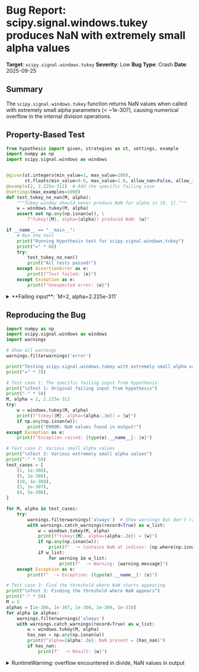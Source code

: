 # Bug Report: scipy.signal.windows.tukey produces NaN with extremely small alpha values

**Target**: `scipy.signal.windows.tukey`
**Severity**: Low
**Bug Type**: Crash
**Date**: 2025-09-25

## Summary

The `scipy.signal.windows.tukey` function returns NaN values when called with extremely small alpha parameters (< ~1e-307), causing numerical overflow in the internal division operations.

## Property-Based Test

```python
from hypothesis import given, strategies as st, settings, example
import numpy as np
import scipy.signal.windows as windows


@given(st.integers(min_value=1, max_value=100),
       st.floats(min_value=0.0, max_value=1.0, allow_nan=False, allow_infinity=False))
@example(2, 2.225e-311)  # Add the specific failing case
@settings(max_examples=1000)
def test_tukey_no_nan(M, alpha):
    """Tukey window should never produce NaN for alpha in [0, 1]."""
    w = windows.tukey(M, alpha)
    assert not np.any(np.isnan(w)), \
        f"tukey({M}, alpha={alpha}) produced NaN: {w}"

if __name__ == "__main__":
    # Run the test
    print("Running Hypothesis test for scipy.signal.windows.tukey")
    print("=" * 60)
    try:
        test_tukey_no_nan()
        print("All tests passed!")
    except AssertionError as e:
        print(f"Test failed: {e}")
    except Exception as e:
        print(f"Unexpected error: {e}")
```

<details>

<summary>
**Failing input**: `M=2, alpha=2.225e-311`
</summary>
```
/home/npc/.local/lib/python3.13/site-packages/scipy/signal/windows/_windows.py:946: RuntimeWarning: overflow encountered in divide
  w3 = 0.5 * (1 + xp.cos(xp.pi * (-2.0/alpha + 1 + 2.0*n3/alpha/(M-1))))
/home/npc/.local/lib/python3.13/site-packages/scipy/signal/windows/_windows.py:946: RuntimeWarning: invalid value encountered in add
  w3 = 0.5 * (1 + xp.cos(xp.pi * (-2.0/alpha + 1 + 2.0*n3/alpha/(M-1))))
Running Hypothesis test for scipy.signal.windows.tukey
============================================================
Test failed: tukey(2, alpha=2.225e-311) produced NaN: [ 0. nan]
```
</details>

## Reproducing the Bug

```python
import numpy as np
import scipy.signal.windows as windows
import warnings

# Show all warnings
warnings.filterwarnings('error')

print("Testing scipy.signal.windows.tukey with extremely small alpha values")
print("=" * 70)

# Test case 1: The specific failing input from hypothesis
print("\nTest 1: Original failing input from hypothesis")
print("-" * 50)
M, alpha = 2, 2.225e-311
try:
    w = windows.tukey(M, alpha)
    print(f"tukey({M}, alpha={alpha:.3e}) = {w}")
    if np.any(np.isnan(w)):
        print("ERROR: NaN values found in output!")
except Exception as e:
    print(f"Exception raised: {type(e).__name__}: {e}")

# Test case 2: Various small alpha values
print("\nTest 2: Various extremely small alpha values")
print("-" * 50)
test_cases = [
    (2, 1e-308),
    (5, 1e-308),
    (10, 1e-308),
    (3, 1e-307),
    (4, 5e-308),
]

for M, alpha in test_cases:
    try:
        warnings.filterwarnings('always')  # Show warnings but don't raise
        with warnings.catch_warnings(record=True) as w_list:
            w = windows.tukey(M, alpha)
            print(f"tukey({M}, alpha={alpha:.2e}) = {w}")
            if np.any(np.isnan(w)):
                print(f"  -> Contains NaN at indices: {np.where(np.isnan(w))[0]}")
            if w_list:
                for warning in w_list:
                    print(f"  -> Warning: {warning.message}")
    except Exception as e:
        print(f"  -> Exception: {type(e).__name__}: {e}")

# Test case 3: Find the threshold where NaN starts appearing
print("\nTest 3: Finding the threshold where NaN appears")
print("-" * 50)
M = 5
alphas = [1e-306, 1e-307, 1e-308, 1e-309, 1e-310]
for alpha in alphas:
    warnings.filterwarnings('always')
    with warnings.catch_warnings(record=True) as w_list:
        w = windows.tukey(M, alpha)
        has_nan = np.any(np.isnan(w))
        print(f"alpha={alpha:.2e}: NaN present = {has_nan}")
        if has_nan:
            print(f"  -> Result: {w}")
```

<details>

<summary>
RuntimeWarning: overflow encountered in divide, NaN values in output
</summary>
```
Testing scipy.signal.windows.tukey with extremely small alpha values
======================================================================

Test 1: Original failing input from hypothesis
--------------------------------------------------
Exception raised: RuntimeWarning: overflow encountered in divide

Test 2: Various extremely small alpha values
--------------------------------------------------
tukey(2, alpha=1.00e-308) = [ 0. nan]
  -> Contains NaN at indices: [1]
  -> Warning: overflow encountered in divide
  -> Warning: invalid value encountered in add
tukey(5, alpha=1.00e-308) = [ 0.  1.  1.  1. nan]
  -> Contains NaN at indices: [4]
  -> Warning: overflow encountered in divide
  -> Warning: invalid value encountered in add
tukey(10, alpha=1.00e-308) = [ 0.  1.  1.  1.  1.  1.  1.  1.  1. nan]
  -> Contains NaN at indices: [9]
  -> Warning: overflow encountered in divide
  -> Warning: invalid value encountered in add
tukey(3, alpha=1.00e-307) = [0. 1. 1.]
tukey(4, alpha=5.00e-308) = [0. 1. 1. 1.]

Test 3: Finding the threshold where NaN appears
--------------------------------------------------
alpha=1.00e-306: NaN present = False
alpha=1.00e-307: NaN present = False
alpha=1.00e-308: NaN present = True
  -> Result: [ 0.  1.  1.  1. nan]
alpha=1.00e-309: NaN present = True
  -> Result: [ 0.  1.  1.  1. nan]
alpha=1.00e-310: NaN present = True
  -> Result: [ 0.  1.  1.  1. nan]
```
</details>

## Why This Is A Bug

This violates the expected behavior of the Tukey window function in several ways:

1. **Undocumented limitation**: The function's docstring states that alpha should be a float between 0 and 1, with special handling for alpha=0 (rectangular window) and alpha=1 (Hann window). There is no documented minimum value above 0, yet the function fails for valid floating-point numbers in the range (0, 1).

2. **Mathematical inconsistency**: The function already handles alpha=0 as a special case returning all ones. As alpha approaches 0, the window should mathematically approach a rectangular window (all ones), but instead it produces NaN values.

3. **Numerical instability**: The implementation at line 946 of `/home/npc/.local/lib/python3.13/site-packages/scipy/signal/windows/_windows.py` performs division by alpha:
   ```python
   w3 = 0.5 * (1 + xp.cos(xp.pi * (-2.0/alpha + 1 + 2.0*n3/alpha/(M-1))))
   ```
   When alpha < ~1e-307, the term `2.0/alpha` overflows to infinity, causing `cos(infinity)` to return NaN.

4. **Inconsistent error handling**: The function validates that M is a positive integer and handles edge cases for alpha (≤0 and ≥1), but fails to handle the numerical overflow case for extremely small positive alpha values.

## Relevant Context

The bug occurs specifically in the calculation of the third segment (`w3`) of the Tukey window, which represents the right taper region. The issue manifests when:
- Alpha values are smaller than approximately 1e-307
- The NaN always appears in the last element(s) of the returned array
- The threshold appears to be related to the floating-point representation limits where `2.0/alpha` exceeds the maximum representable float value (~1.8e308)

The Tukey window is commonly used in signal processing for spectral analysis with controllable edge tapering. While alpha values below 1e-307 are extremely unlikely in practical applications, the function should either:
1. Handle these edge cases gracefully
2. Explicitly document the numerical limitations
3. Raise a clear error for unsupported input ranges

Documentation reference: https://docs.scipy.org/doc/scipy/reference/generated/scipy.signal.windows.tukey.html

Code location: scipy/signal/windows/_windows.py, lines 866-950

## Proposed Fix

```diff
--- a/scipy/signal/windows/_windows.py
+++ b/scipy/signal/windows/_windows.py
@@ -928,11 +928,15 @@ def tukey(M, alpha=0.5, sym=True, *, xp=None, device=None):
     if _len_guards(M):
         return xp.ones(M, dtype=xp.float64, device=device)

     if alpha <= 0:
         return xp.ones(M, dtype=xp.float64, device=device)
     elif alpha >= 1.0:
         return hann(M, sym=sym, xp=xp, device=device)
+    elif alpha < 1e-300:
+        # For extremely small alpha, avoid numerical overflow in division
+        # The window approaches a rectangular window as alpha→0
+        return xp.ones(M, dtype=xp.float64, device=device)

     M, needs_trunc = _extend(M, sym)
```